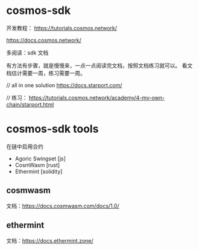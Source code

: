 # cosmos-sdk

开发教程：
https://tutorials.cosmos.network/

https://docs.cosmos.network/

多阅读：sdk 文档

有方法有步骤，就是慢慢来，一点一点阅读完文档，按照文档练习就可以。
看文档估计需要一周，练习需要一周。

// all in one solution
https://docs.starport.com/

// 练习：
https://tutorials.cosmos.network/academy/4-my-own-chain/starport.html

# cosmos-sdk tools
在链中启用合约
- Agoric Swingset  [js]
- CosmWasm         [rust]
- Ethermint        [solidity]


## cosmwasm
文档：https://docs.cosmwasm.com/docs/1.0/

## ethermint
文档：https://docs.ethermint.zone/